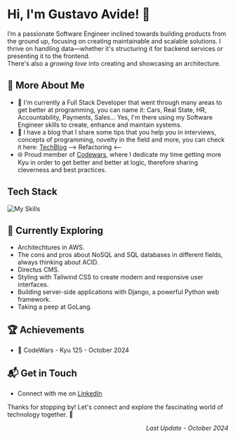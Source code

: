 # Hi, I'm Gustavo Avide! 👋

I’m a passionate Software Engineer inclined towards building products from the ground up, focusing on creating maintainable and scalable solutions.
I thrive on handling data—whether it's structuring it for backend services or presenting it to the frontend.  
There's also a _growing love_ into creating and showcasing an architecture.

<!--  ![Gustavo's Stats](https://github-readme-stats.vercel.app/api?username=gustavohdev&theme=vue-dark&show_icons=true&hide_border=true&count_private=true) -->

## 🚀 More About Me

- 🔭 I'm currently a Full Stack Developer that went through many areas to get better at programming, you can name it: Cars, Real State, HR, Accountability, Payments, Sales...
  Yes, I'm there using my Software Engineer skills to create, enhance and maintain systems.
- 📝 I have a blog that I share some tips that you help you in interviews, concepts of programming, novelty in the field and more, you can check it here:
[TechBlog](https://www.gustavoavide.com) --> Refactoring <--
- 🌐 Proud member of [Codewars](https://www.codewars.com/users/gustavohdev), where I dedicate my time getting more Kyu in order to get better and better at logic, therefore sharing cleverness and best practices.

## Tech Stack
![My Skills](https://skillicons.dev/icons?i=html,css,ts,aws,nextjs,react,redux,postgresql,nodejs,mongodb,cypress,jest,webpack,vercel,apple,bash,bootstrap,docker,elasticsearch,express,linux,redis,sqlite,vscode&perline=7)

## 🌱 Currently Exploring

  - Architechtures in AWS.
  - The cons and pros about NoSQL and SQL databases in different fields, always thinking about ACID.
  - Directus CMS.
  - Styling with Tailwind CSS to create modern and responsive user interfaces.
  - Building server-side applications with Django, a powerful Python web framework.
  - Taking a peep at GoLang.

 ## 🏆 Achievements

- 🌟 CodeWars - Kyu 125 - October 2024


## 📬 Get in Touch

- Connect with me on [LinkedIn](https://www.linkedin.com/in/ghsdevs/)


Thanks for stopping by! Let's connect and explore the fascinating world of technology together. 🚀

<div align="right">
<em>Last Update - October 2024</em>
</div>



<!--

Here are some ideas to get you started:

- 🔭 I’m currently working on ...
- 🌱 I’m currently learning ...
- 👯 I’m looking to collaborate on ...
- 🤔 I’m looking for help with ...
- 💬 Ask me about ...
- 📫 How to reach me: ...
- 😄 Pronouns: ...
- ⚡ Fun fact: ...
-->
